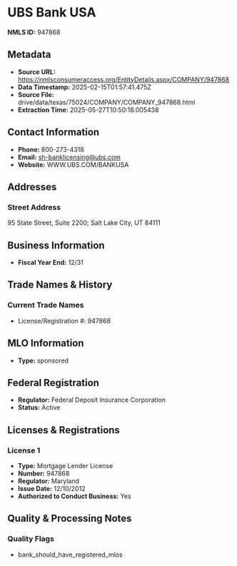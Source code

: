 # UBS Bank USA

**NMLS ID:** 947868

## Metadata
- **Source URL:** https://nmlsconsumeraccess.org/EntityDetails.aspx/COMPANY/947868
- **Data Timestamp:** 2025-02-15T01:57:41.475Z
- **Source File:** drive/data/texas/75024/COMPANY/COMPANY_947868.html
- **Extraction Time:** 2025-05-27T10:50:18.005438

## Contact Information
- **Phone:** 800-273-4318
- **Email:** sh-banklicensing@ubs.com
- **Website:** WWW.UBS.COM/BANKUSA

## Addresses
### Street Address
95 State Street, Suite 2200; Salt Lake City, UT 84111

## Business Information
- **Fiscal Year End:** 12/31

## Trade Names & History
### Current Trade Names
- License/Registration #: 947868

## MLO Information
- **Type:** sponsored

## Federal Registration
- **Regulator:** Federal Deposit Insurance Corporation
- **Status:** Active

## Licenses & Registrations

### License 1
- **Type:** Mortgage Lender License
- **Number:** 947868
- **Regulator:** Maryland
- **Issue Date:** 12/10/2012
- **Authorized to Conduct Business:** Yes

## Quality & Processing Notes
### Quality Flags
- bank_should_have_registered_mlos
